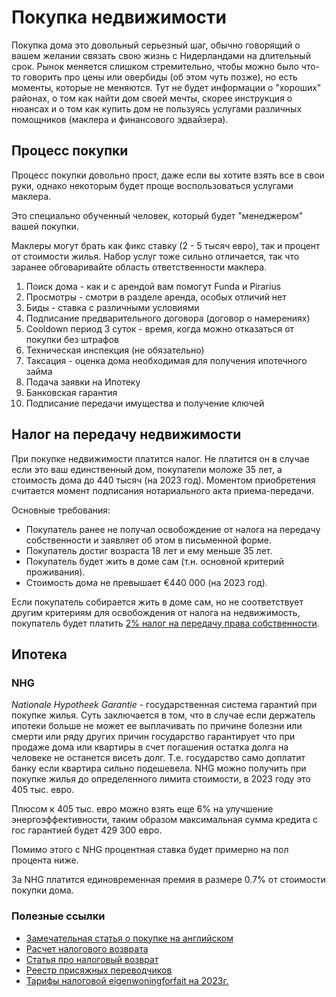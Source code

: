 # Покупка недвижимости

Покупка дома это довольный серьезный шаг, обычно говорящий о вашем желании связать свою жизнь с Нидерландами на длительный срок. Рынок меняется слишком стремительно, чтобы можно было что-то говорить про цены или овербиды (об этом чуть позже), но есть моменты, которые не меняются. Тут не будет информации о "хороших" районах, о том как найти дом своей мечты, скорее инструкция о нюансах и о том как купить дом не пользуясь услугами различных помощников (маклера и финансового эдвайзера).

## Процесс покупки

Процесс покупки довольно прост, даже если вы хотите взять все в свои руки, однако некоторым будет проще воспользоваться услугами маклера.

Это специально обученный человек, который будет "менеджером" вашей покупки.

Маклеры могут брать как фикс ставку (2 - 5 тысяч евро), так и процент от стоимости жилья. Набор услуг тоже сильно отличается, так что заранее обговаривайте область ответственности маклера.

1. Поиск дома - как и с арендой вам помогут Funda и Pirarius
2. Просмотры - смотри в разделе аренда, особых отличий нет
3. Биды - ставка с различными условиями
4. Подписание предварительного договора (договор о намерениях)
5. Cooldown период 3 суток - время, когда можно отказаться от покупки без штрафов
6. Техническая инспекция (не обязательно)
7. Таксация - оценка дома необходимая для получения ипотечного займа
8. Подача заявки на Ипотеку
9. Банковская гарантия
10. Подписание передачи имущества и получение ключей 

## Налог на передачу недвижимости

При покупке недвижимости платится налог. Не платится он в случае если это ваш единственный дом, покупатели моложе 35 лет, а стоимость дома до 440 тысяч (на 2023 год). Моментом приобретения считается момент подписания нотариального акта приема-передачи.

Основные требования:
* Покупатель ранее не получал освобождение от налога на передачу собственности и заявляет об этом в письменной форме.
* Покупатель достиг возраста 18 лет и ему меньше 35 лет.
* Покупатель будет жить в доме сам (т.н. основной критерий проживания).
* Стоимость дома не превышает €440 000 (на 2023 год).

Если покупатель собирается жить в доме сам, но не соответствует другим критериям для освобождения от налога на недвижимость, покупатель будет платить [2% налог на передачу права собственности](https://www.rijksoverheid.nl/onderwerpen/huis-kopen/vraag-en-antwoord/vrijstelling-overdrachtsbelasting).

## Ипотека

### NHG

*Nationale Hypotheek Garantie* - государственная система гарантий при покупке жилья. Суть заключается в том, что в случае если держатель ипотеки больше не может ее выплачивать по причине болезни или смерти или ряду других причин государство гарантирует что при продаже дома или квартиры в счет погашения остатка долга на человеке не останется висеть долг. Т.е. государство само доплатит банку если квартира сильно подешевела. NHG можно получить при покупке жилья до определенного лимита стоимости, в 2023 году это 405 тыс. евро.

Плюсом к 405 тыс. евро можно взять еще 6% на улучшение энергоэффективности, таким образом максимальная сумма кредита с гос гарантией будет 429 300 евро.

Помимо этого с NHG процентная ставка будет примерно на пол процента ниже.

За NHG платится единовременная премия в размере 0.7% от стоимости покупки дома.

### Полезные ссылки
 
* [Замечательная статья о покупке на английском](https://www.iamsterdam.com/en/live-work-study/living/housing/steps-to-buying-a-house-in-the-netherlands)
* [Расчет налогового возврата](https://www.berekenhet.nl/hypotheek-en-wonen/hypotheekrenteaftrek.html#calctop)
* [Статья про налоговый возврат](https://www.viisi-expats.nl/mortgages/tax-deductible-mortgage-interest/)
* [Реестр присяжных переводчиков](https://zoekeentolkvertaler.bureauwbtv.nl/)
* [Тарифы налоговой eigenwoningforfait на 2023г.](https://www.belastingdienst.nl/wps/wcm/connect/nl/koopwoning/content/hoe-werkt-eigenwoningforfait)
